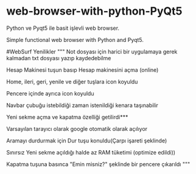# web-browser-with-python-PyQt5

Python ve Pyqt5 ile basit işlevli web browser.

Simple functional web browser with Python and Pyqt5.

#WebSurf Yenilikler
"""
Not dosyası için harici bir uygulamaya gerek kalmadan txt dosyası yazıp kaydedebilme

Hesap Makinesi tuşun basıp Hesap makinesini açma (online)

Home, ileri, geri, yenile ve diğer tuşlara icon koyuldu

Pencere içinde ayrıca icon koyuldu

Navbar  çubuğu istebildiği zaman istenildiği kenara taşınabilir

Yeni sekme açma ve kapatma özelliği getilirdi***

Varsayılan tarayıcı olarak google otomatik olarak açılıyor

Aramayı durdurmak için Dur tuşu konuldu(Çarpı işareti şeklinde)

Sınırsız Yeni sekme açıldığı halde az RAM tüketimi (optimize edildi))

Kapatma tuşuna basınca "Emin misniz?" şeklinde bir pencere çıkarıldı
"""
